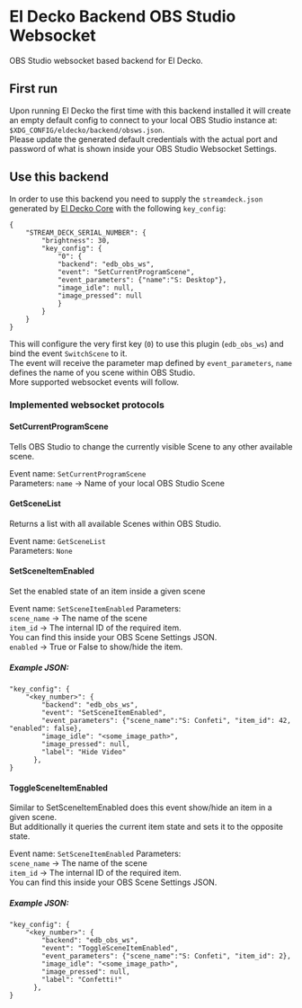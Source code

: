 # El Decko Backend OBS Studio Websocket

OBS Studio websocket based backend for El Decko.

## First run

Upon running El Decko the first time with this backend installed it will create an empty default config to connect to
your local OBS Studio instance at: `$XDG_CONFIG/eldecko/backend/obsws.json`.  
Please update the generated default credentials with the actual port and password of what is shown inside your OBS
Studio Websocket Settings.

## Use this backend

In order to use this backend you need to supply the `streamdeck.json` generated
by [El Decko Core](https://github.com/Z-Ray-Entertainment/el_decko_core) with the following `key_config`:

```
{
    "STREAM_DECK_SERIAL_NUMBER": {
        "brightness": 30,
        "key_config": {
            "0": {
            "backend": "edb_obs_ws",
            "event": "SetCurrentProgramScene",
            "event_parameters": {"name":"S: Desktop"},
            "image_idle": null,
            "image_pressed": null
            }
        }
    }
}
```

This will configure the very first key (`0`) to use this plugin (`edb_obs_ws`) and bind the event `SwitchScene` to it.  
The event will receive the parameter map defined by `event_parameters`, `name` defines the name of you scene within OBS
Studio.  
More supported websocket events will follow.

### Implemented websocket protocols

#### SetCurrentProgramScene

Tells OBS Studio to change the currently visible Scene to any other available scene.

Event name: `SetCurrentProgramScene`  
Parameters: `name` -> Name of your local OBS Studio Scene

#### GetSceneList

Returns a list with all available Scenes within OBS Studio.

Event name: `GetSceneList`  
Parameters: `None`

#### SetSceneItemEnabled

Set the enabled state of an item inside a given scene  

Event name: `SetSceneItemEnabled`
Parameters:  
`scene_name` -> The name of the scene  
`item_id` -> The internal ID of the required item.  
You can find this inside your OBS Scene Settings JSON.  
`enabled` -> True or False to show/hide the item.

##### Example JSON:
````
"key_config": {
    "<key_number>": {
        "backend": "edb_obs_ws",
        "event": "SetSceneItemEnabled",
        "event_parameters": {"scene_name":"S: Confeti", "item_id": 42, "enabled": false},
        "image_idle": "<some_image_path>",
        "image_pressed": null,
        "label": "Hide Video"
      },
}
````

#### ToggleSceneItemEnabled

Similar to SetSceneItemEnabled does this event show/hide an item in a given scene.  
But additionally it queries the current item state and sets it to the opposite state. 

Event name: `SetSceneItemEnabled`
Parameters:  
`scene_name` -> The name of the scene  
`item_id` -> The internal ID of the required item.  
You can find this inside your OBS Scene Settings JSON.  

##### Example JSON:
````
"key_config": {
    "<key_number>": {
        "backend": "edb_obs_ws",
        "event": "ToggleSceneItemEnabled",
        "event_parameters": {"scene_name":"S: Confeti", "item_id": 2},
        "image_idle": "<some_image_path>",
        "image_pressed": null,
        "label": "Confetti!"
      },
}
````